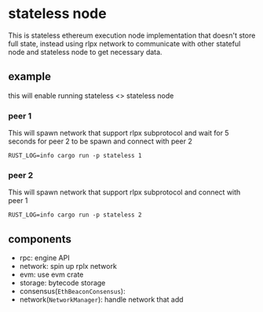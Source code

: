 # stateless node

This is stateless ethereum execution node implementation that doesn't store full state, instead using rlpx network to communicate with other stateful node and stateless node to get necessary data.

## example

this will enable running stateless <> stateless node

### peer 1
This will spawn network that support rlpx subprotocol and wait for 5 seconds for peer 2 to be spawn and connect with peer 2
```console
RUST_LOG=info cargo run -p stateless 1
```

### peer 2
This will spawn network that support rlpx subprotocol and connect with peer 1
```console
RUST_LOG=info cargo run -p stateless 2
```


## components
- rpc: engine API 
- network: spin up rplx network 
- evm: use evm crate
- storage: bytecode storage
- consensus(`EthBeaconConsensus`): 
- network(`NetworkManager`): handle network that add 